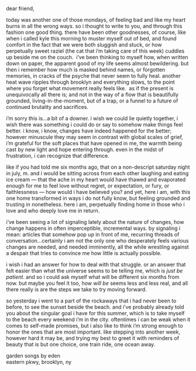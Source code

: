 dear friend,

today was another one of those mondays, of feeling bad and like my heart burns in all the wrong ways. so i thought to write to you, and through this fashion one good thing. there have been other goodnesses, of course, like when i called kyle this morning to muster myself out of bed, and found comfort in the fact that we were both sluggish and stuck, or how perpetually sweet raziel (the cat that i’m taking care of this week) cuddles up beside me on the couch.  i’ve been thinking to myself how, when written down on paper, the apparent good of my life seems almost bewildering. but then i remember how much is masked behind names, or forgotten memories, in cracks of the psyche that never seem to fully heal. another heat wave ripples through brooklyn and everything slows, to the point where you forget what movement really feels like.  as if the present is unequivocally all there is; and not in the way of a flow that is beautifully grounded, living-in-the-moment, but of a trap, or a funnel to a future of continued brutality and sacrifices. 

i’m sorry this is…a bit of a downer. i wish we could lie quietly together, i wish there was something i could do or say to somehow make things feel better. i know, i know, changes have indeed happened for the better;  however minuscule they may seem in contrast with global scales of grief, i’m grateful for the soft places that have opened in me, the warmth being cast by new light and hope entering through. even in the midst of frustration, i can recognize that difference.

like if you had told me six months ago, that on a non-descript saturday night in july, m. and i would be sitting across from each other laughing and eating ice cream — that the ache in my heart would have thawed and evaporated enough for me to feel love without regret, or expectation, or fury, or faithlessness — how would i have believed you? and yet, here i am, with this one home transformed in ways i do not fully know, but feeling grounded and trusting in nonetheless. here i am, perpetually finding home in those who i love and who deeply love me in return.

i’ve been seeing a lot of signaling lately about the nature of changes, how change happens in often imperceptible, incremental ways. by signaling i mean: articles that somehow pop up in front of me, recurring threads of conversation…certainly i am not the only one who desperately feels various changes are needed, and needed imminently, all the while wrestling against a despair that tries to convince me how little is actually possible. 

i wish i had an answer for how to deal with that struggle. or an answer that felt easier than what the universe seems to be telling me, which is _just be patient_. and so i could ask myself what will be different six months from now. but maybe you feel it too, how _will be_ seems less and less real, and all there really is are the steps we take to try moving forward.

so yesterday i went to a part of the rockaways that i had never been to before, to see the sunset beside the beach. and i’ve probably already told you about the singular goal i have for this summer, which is to take myself to the beach every weekend i’m in the city. oftentimes i can be weak when it comes to self-made promises, but i also like to think i’m strong enough to honor the ones that are most important. like stepping into another week, however hard it may be, and trying my best to greet it with reminders of beauty that is but one choice, one train ride, one ocean away.

<p class="caption">
<a target="_blank" src="https://gardensongs.github.io">garden songs</a> by eden <br>
eastern pkwy, brooklyn, ny <br>
</p>